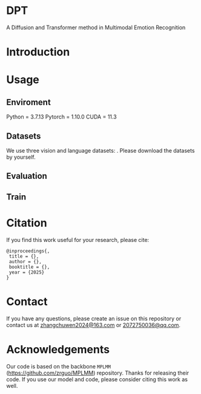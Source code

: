 # DPT
A Diffusion and Transformer method in Multimodal Emotion Recognition

# Introduction

# Usage
##  Enviroment
Python = 3.7.13
Pytorch = 1.10.0
CUDA = 11.3

## Datasets
We use three vision and language datasets: . Please download the datasets by yourself.

## Evaluation

## Train

# Citation
If you find this work useful for your research, please cite:
```
@inproceedings{,
 title = {},
 author = {},
 booktitle = {},
 year = {2025}
}
```

# Contact
If you have any questions, please create an issue on this repository or contact us at zhangchuwen2024@163.com or 2072750036@qq.com.

# Acknowledgements
Our code is based on the backbone `MPLMM` (https://github.com/zrguo/MPLMM) repository. Thanks for releasing their code. If you use our model and code, please consider citing this work as well.
